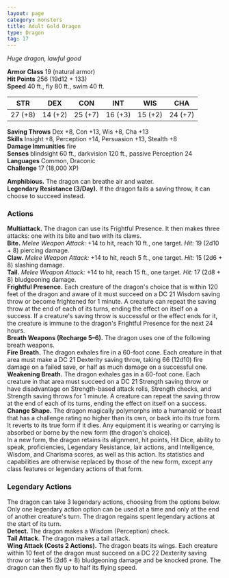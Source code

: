 ```yaml
---
layout: page
category: monsters
title: Adult Gold Dragon
type: Dragon
tag: 17
---
```

_Huge dragon, lawful good_

**Armor Class** 19 (natural armor)    
**Hit Points** 256 (19d12 + 133)    
**Speed** 40 ft., fly 80 ft., swim 40 ft. 

| STR     | DEX     | CON     | INT     | WIS     | CHA     |
|---------|---------|---------|---------|---------|---------|
| 27 (+8) | 14 (+2) | 25 (+7) | 16 (+3) | 15 (+2) | 24 (+7) |

**Saving Throws** Dex +8, Con +13, Wis +8, Cha +13    
**Skills** Insight +8, Perception +14, Persuasion +13, Stealth +8    
**Damage Immunities** fire    
**Senses** blindsight 60 ft., darkvision 120 ft., passive Perception 24    
**Languages** Common, Draconic    
**Challenge** 17 (18,000 XP)    

**Amphibious.** The dragon can breathe air and water.    
**Legendary Resistance (3/Day).** If the dragon fails a saving throw, it can choose to succeed instead. 

### Actions 
**Multiattack.** The dragon can use its Frightful Presence. It then makes three attacks: one with its bite and two with its claws.    
**Bite.** _Melee Weapon Attack:_ +14 to hit, reach 10 ft., one target. _Hit:_ 19 (2d10 + 8) piercing damage.    
**Claw.** _Melee Weapon Attack:_ +14 to hit, reach 5 ft., one target. _Hit:_ 15 (2d6 + 8) slashing damage.    
**Tail.** _Melee Weapon Attack:_ +14 to hit, reach 15 ft., one target. _Hit:_ 17 (2d8 + 8) bludgeoning damage.    
**Frightful Presence.** Each creature of the dragon's choice that is within 120 feet of the dragon and aware of it must succeed on a DC 21 Wisdom saving throw or become frightened for 1 minute. A creature can repeat the saving throw at the end of each of its turns, ending the effect on itself on a success. If a creature's saving throw is successful or the effect ends for it, the creature is immune to the dragon's Frightful Presence for the next 24 hours.    
**Breath Weapons (Recharge 5–6).** The dragon uses one of the following breath weapons.    
**Fire Breath.** The dragon exhales fire in a 60-foot cone. Each creature in that area must make a DC 21 Dexterity saving throw, taking 66 (12d10) fire damage on a failed save, or half as much damage on a successful one.    
**Weakening Breath.** The dragon exhales gas in a 60-foot cone. Each creature in that area must succeed on a DC 21 Strength saving throw or have disadvantage on Strength-based attack rolls, Strength checks, and Strength saving throws for 1 minute. A creature can repeat the saving throw at the end of each of its turns, ending the effect on itself on a success.    
**Change Shape.** The dragon magically polymorphs into a humanoid or beast that has a challenge rating no higher than its own, or back into its true form. It reverts to its true form if it dies. Any equipment it is wearing or carrying is absorbed or borne by the new form (the dragon's choice).    
In a new form, the dragon retains its alignment, hit points, Hit Dice, ability to speak, proficiencies, Legendary Resistance, lair actions, and Intelligence, Wisdom, and Charisma scores, as well as this action. Its statistics and capabilities are otherwise replaced by those of the new form, except any class features or legendary actions of that form. 

### Legendary Actions 
The dragon can take 3 legendary actions, choosing from the options below. Only one legendary action option can be used at a time and only at the end of another creature's turn. The dragon regains spent legendary actions at the start of its turn.    
**Detect.** The dragon makes a Wisdom (Perception) check.    
**Tail Attack.** The dragon makes a tail attack.    
**Wing Attack (Costs 2 Actions).** The dragon beats its wings. Each creature within 10 feet of the dragon must succeed on a DC 22 Dexterity saving throw or take 15 (2d6 + 8) bludgeoning damage and be knocked prone. The dragon can then fly up to half its flying speed.